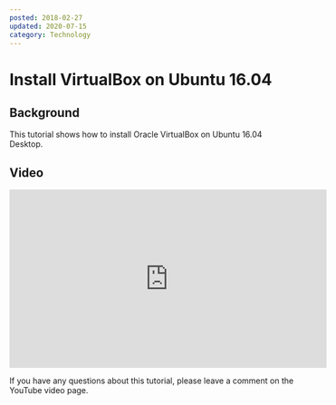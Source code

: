 ```yaml
---
posted: 2018-02-27
updated: 2020-07-15
category: Technology
---
```


# Install VirtualBox on Ubuntu 16.04

## Background

This tutorial shows how to install Oracle VirtualBox on Ubuntu 16.04 Desktop. 

## Video

<iframe width="560" height="315" src="https://www.youtube.com/embed/07nIeI2guXs" frameborder="0" allow="autoplay; encrypted-media" allowfullscreen></iframe>

If you have any questions about this tutorial, please leave a comment on the YouTube video page.


